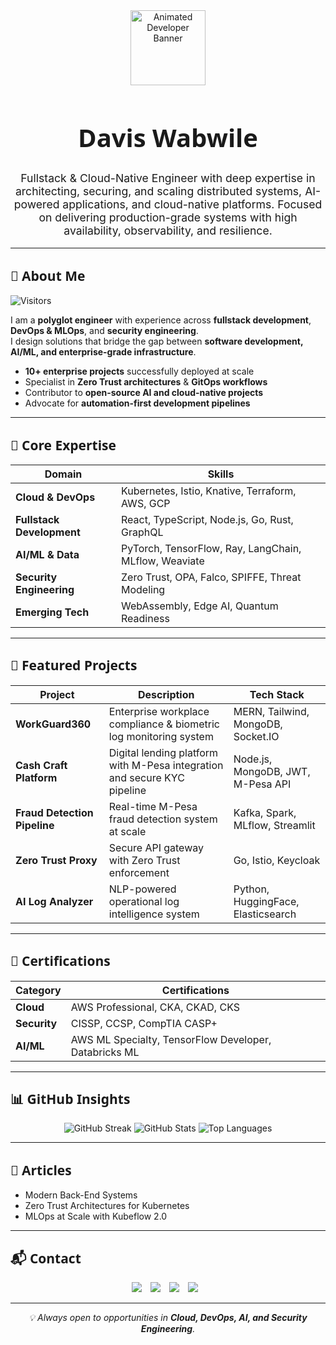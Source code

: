 <style>
  /* Smooth animations & hover effects */
  .fade {
    transition: all 0.3s ease-in-out;
  }
  .fade:hover {
    transform: translateY(-2px);
    background-color: var(--color-canvas-subtle);
  }
  h1, h2, h3 {
    font-family: 'Segoe UI', sans-serif;
    transition: color 0.3s ease-in-out;
  }
  a {
    color: var(--color-accent-fg);
    text-decoration: none;
    transition: color 0.3s ease-in-out;
  }
  a:hover {
    color: var(--color-fg-default);
  }
</style>

<div align="center">
  <img src="https://media.giphy.com/media/M9gbBd9nbDrOTu1Mqx/giphy.gif" width="120" alt="Animated Developer Banner"/>
  
  <h1 style="font-size: 2.5rem; font-weight: bold; color: var(--color-fg-default);">
    Davis Wabwile
  </h1>
  
  <p style="max-width: 650px; color: var(--color-fg-muted); font-size: 1.1rem;">
    Fullstack & Cloud-Native Engineer with deep expertise in architecting, securing, and scaling distributed systems, AI-powered applications, and cloud-native platforms. 
    Focused on delivering production-grade systems with high availability, observability, and resilience.
  </p>
</div>

---

## 🚀 About Me
[![Visitors](https://komarev.com/ghpvc/?username=Alphadavethedon&label=Profile%20Views&color=0e75b6&style=flat)](https://github.com/Alphadavethedon)

I am a **polyglot engineer** with experience across **fullstack development**, **DevOps & MLOps**, and **security engineering**.  
I design solutions that bridge the gap between **software development, AI/ML, and enterprise-grade infrastructure**.

- **10+ enterprise projects** successfully deployed at scale  
- Specialist in **Zero Trust architectures** & **GitOps workflows**  
- Contributor to **open-source AI and cloud-native projects**  
- Advocate for **automation-first development pipelines**

---

## 💼 Core Expertise
| Domain | Skills |
|--------|--------|
| **Cloud & DevOps** | Kubernetes, Istio, Knative, Terraform, AWS, GCP |
| **Fullstack Development** | React, TypeScript, Node.js, Go, Rust, GraphQL |
| **AI/ML & Data** | PyTorch, TensorFlow, Ray, LangChain, MLflow, Weaviate |
| **Security Engineering** | Zero Trust, OPA, Falco, SPIFFE, Threat Modeling |
| **Emerging Tech** | WebAssembly, Edge AI, Quantum Readiness |

---

## 📂 Featured Projects
| Project | Description | Tech Stack |
|---------|-------------|------------|
| **WorkGuard360** | Enterprise workplace compliance & biometric log monitoring system | MERN, Tailwind, MongoDB, Socket.IO |
| **Cash Craft Platform** | Digital lending platform with M-Pesa integration and secure KYC pipeline | Node.js, MongoDB, JWT, M-Pesa API |
| **Fraud Detection Pipeline** | Real-time M-Pesa fraud detection system at scale | Kafka, Spark, MLflow, Streamlit |
| **Zero Trust Proxy** | Secure API gateway with Zero Trust enforcement | Go, Istio, Keycloak |
| **AI Log Analyzer** | NLP-powered operational log intelligence system | Python, HuggingFace, Elasticsearch |

---

## 📜 Certifications
| Category | Certifications |
|----------|----------------|
| **Cloud** | AWS Professional, CKA, CKAD, CKS |
| **Security** | CISSP, CCSP, CompTIA CASP+ |
| **AI/ML** | AWS ML Specialty, TensorFlow Developer, Databricks ML |

---

## 📊 GitHub Insights
<p align="center">
  <img src="https://github-readme-streak-stats.herokuapp.com?user=Alphadavethedon&theme=transparent&hide_border=true" alt="GitHub Streak"/>
  <img src="https://github-readme-stats.vercel.app/api?username=Alphadavethedon&show_icons=true&theme=transparent&hide_border=true" alt="GitHub Stats"/>
  <img src="https://github-readme-stats.vercel.app/api/top-langs/?username=Alphadavethedon&layout=compact&theme=transparent&hide_border=true" alt="Top Languages"/>
</p>

---

## 📝 Articles
- [Modern Back-End Systems](https://medium.com/@davewabwile/mastering-modern-backend-systems-a-practical-guide-to-apis-architecture-and-scalability-02f6501f7792)  
- [Zero Trust Architectures for Kubernetes](https://medium.com/@davewabwile)  
- [MLOps at Scale with Kubeflow 2.0](https://medium.com/@davewabwile)  

---

## 📬 Contact
<p align="center">
  <a href="https://www.linkedin.com/in/davis-wabwile-53238221a/" style="margin-right: 10px;"><img src="https://img.shields.io/badge/LinkedIn-0A66C2?style=for-the-badge&logo=linkedin&logoColor=white"></a>
  <a href="https://x.com/AlphaDonDave254" style="margin-right: 10px;"><img src="https://img.shields.io/badge/Twitter-1DA1F2?style=for-the-badge&logo=twitter&logoColor=white"></a>
  <a href="mailto:davewabwile@gmail.com" style="margin-right: 10px;"><img src="https://img.shields.io/badge/Email-CA1F27?style=for-the-badge&logo=gmail&logoColor=white"></a>
  <a href="https://davisportfolio.vercel.app/" style="margin-right: 10px;"><img src="https://img.shields.io/badge/Portfolio-FF5722?style=for-the-badge&logo=about.me&logoColor=white"></a>
</p>

---

<div align="center">
  
_💡 Always open to opportunities in **Cloud, DevOps, AI, and Security Engineering**._

</div>
